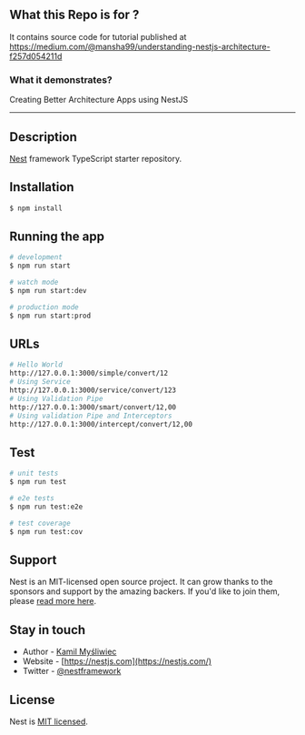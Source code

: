 ## What this Repo is for ?

It contains source code for tutorial published at
https://medium.com/@mansha99/understanding-nestjs-architecture-f257d054211d

### What it demonstrates?

Creating Better Architecture Apps using NestJS

---

## Description

[Nest](https://github.com/nestjs/nest) framework TypeScript starter repository.

## Installation

```bash
$ npm install
```

## Running the app

```bash
# development
$ npm run start

# watch mode
$ npm run start:dev

# production mode
$ npm run start:prod
```

## URLs

```bash
# Hello World
http://127.0.0.1:3000/simple/convert/12
# Using Service
http://127.0.0.1:3000/service/convert/123
# Using Validation Pipe
http://127.0.0.1:3000/smart/convert/12,00
# Using validation Pipe and Interceptors
http://127.0.0.1:3000/intercept/convert/12,00
```

## Test

```bash
# unit tests
$ npm run test

# e2e tests
$ npm run test:e2e

# test coverage
$ npm run test:cov
```

## Support

Nest is an MIT-licensed open source project. It can grow thanks to the sponsors and support by the amazing backers. If you'd like to join them, please [read more here](https://docs.nestjs.com/support).

## Stay in touch

- Author - [Kamil Myśliwiec](https://kamilmysliwiec.com)
- Website - [https://nestjs.com](https://nestjs.com/)
- Twitter - [@nestframework](https://twitter.com/nestframework)

## License

Nest is [MIT licensed](LICENSE).
